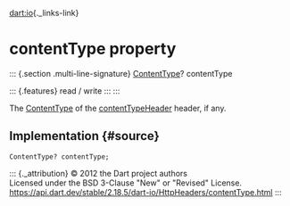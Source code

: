 [dart:io](../../dart-io/dart-io-library){._links-link}

contentType property
====================

::: {.section .multi-line-signature}
[ContentType](../contenttype-class)? contentType

::: {.features}
read / write
:::
:::

The [ContentType](../contenttype-class) of the
[contentTypeHeader](contenttypeheader-constant) header, if any.

Implementation {#source}
--------------

``` {.language-dart data-language="dart"}
ContentType? contentType;
```

::: {._attribution}
© 2012 the Dart project authors\
Licensed under the BSD 3-Clause \"New\" or \"Revised\" License.\
<https://api.dart.dev/stable/2.18.5/dart-io/HttpHeaders/contentType.html>
:::
